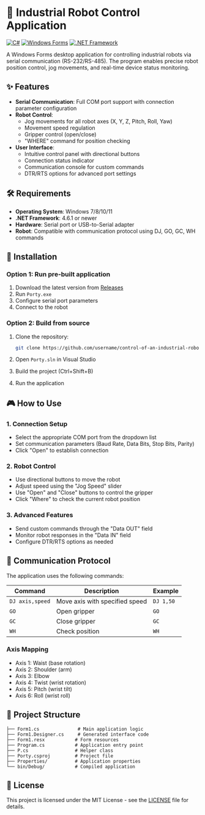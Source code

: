 # 🤖 Industrial Robot Control Application

[![C#](https://img.shields.io/badge/C%23-239120?style=for-the-badge&logo=c-sharp&logoColor=white)](https://docs.microsoft.com/en-us/dotnet/csharp/)
[![Windows Forms](https://img.shields.io/badge/Windows_Forms-512BD4?style=for-the-badge&logo=.net&logoColor=white)](https://docs.microsoft.com/en-us/dotnet/desktop/winforms/)
[![.NET Framework](https://img.shields.io/badge/.NET_Framework-512BD4?style=for-the-badge&logo=.net&logoColor=white)](https://dotnet.microsoft.com/en-us/download/dotnet-framework)

A Windows Forms desktop application for controlling industrial robots via serial communication (RS-232/RS-485). The program enables precise robot position control, jog movements, and real-time device status monitoring.

## ✨ Features

- **Serial Communication**: Full COM port support with connection parameter configuration
- **Robot Control**:
  - Jog movements for all robot axes (X, Y, Z, Pitch, Roll, Yaw)
  - Movement speed regulation
  - Gripper control (open/close)
  - "WHERE" command for position checking
- **User Interface**:
  - Intuitive control panel with directional buttons
  - Connection status indicator
  - Communication console for custom commands
  - DTR/RTS options for advanced port settings

## 🛠️ Requirements

- **Operating System**: Windows 7/8/10/11
- **.NET Framework**: 4.6.1 or newer
- **Hardware**: Serial port or USB-to-Serial adapter
- **Robot**: Compatible with communication protocol using DJ, GO, GC, WH commands

## 🚀 Installation

### Option 1: Run pre-built application

1. Download the latest version from [Releases](../../releases)
2. Run `Porty.exe`
3. Configure serial port parameters
4. Connect to the robot

### Option 2: Build from source

1. Clone the repository:

   ```bash
   git clone https://github.com/username/control-of-an-industrial-robot.git
   ```

2. Open `Porty.sln` in Visual Studio
3. Build the project (Ctrl+Shift+B)
4. Run the application

## 🎮 How to Use

### 1. Connection Setup

- Select the appropriate COM port from the dropdown list
- Set communication parameters (Baud Rate, Data Bits, Stop Bits, Parity)
- Click "Open" to establish connection

### 2. Robot Control

- Use directional buttons to move the robot
- Adjust speed using the "Jog Speed" slider
- Use "Open" and "Close" buttons to control the gripper
- Click "Where" to check the current robot position

### 3. Advanced Features

- Send custom commands through the "Data OUT" field
- Monitor robot responses in the "Data IN" field
- Configure DTR/RTS options as needed

## 🔧 Communication Protocol

The application uses the following commands:

| Command | Description | Example |
|---------|-------------|---------|
| `DJ axis,speed` | Move axis with specified speed | `DJ 1,50` |
| `GO` | Open gripper | `GO` |
| `GC` | Close gripper | `GC` |
| `WH` | Check position | `WH` |

### Axis Mapping

- Axis 1: Waist (base rotation)
- Axis 2: Shoulder (arm)
- Axis 3: Elbow
- Axis 4: Twist (wrist rotation)
- Axis 5: Pitch (wrist tilt)
- Axis 6: Roll (wrist roll)

## 📁 Project Structure

```text
├── Form1.cs              # Main application logic
├── Form1.Designer.cs     # Generated interface code
├── Form1.resx           # Form resources
├── Program.cs           # Application entry point
├── P.cs                 # Helper class
├── Porty.csproj         # Project file
├── Properties/          # Application properties
└── bin/Debug/           # Compiled application
```

## 📝 License

This project is licensed under the MIT License - see the [LICENSE](LICENSE) file for details.
